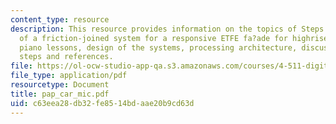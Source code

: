 ```yaml
---
content_type: resource
description: This resource provides information on the topics of Steps into the definition
  of a friction-joined system for a responsive ETFE fa?ade for highrise buildings,
  piano lessons, design of the systems, processing architecture, discussion, next
  steps and references.
file: https://ol-ocw-studio-app-qa.s3.amazonaws.com/courses/4-511-digital-mock-up-workshop-spring-2006/c63eea28db32fe8514bdaae20b9cd63d_pap_car_mic.pdf
file_type: application/pdf
resourcetype: Document
title: pap_car_mic.pdf
uid: c63eea28-db32-fe85-14bd-aae20b9cd63d
---
```

